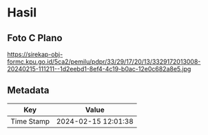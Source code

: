 # Hasil

## Foto C Plano

https://sirekap-obj-formc.kpu.go.id/5ca2/pemilu/pdpr/33/29/17/20/13/3329172013008-20240215-111211--1d2eebd1-8ef4-4c19-b0ac-12e0c682a8e5.jpg


## Metadata

| Key        | Value               |
| ---------- | ------------------- |
| Time Stamp | 2024-02-15 12:01:38 |



